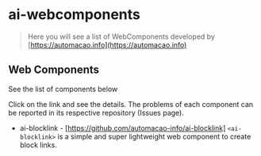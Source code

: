 # ai-webcomponents

> Here you will see a list of WebComponents developed by [https://automacao.info](https://automacao.info)

## Web Components

See the list of components below

Click on the link and see the details. The problems of each component can be reported in its respective repository (Issues page).

* ai-blocklink - [https://github.com/automacao-info/ai-blocklink] `<ai-blocklink>` is a simple and super lightweight web component to create block links.


 
